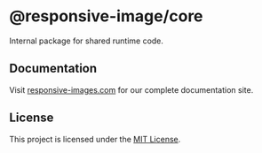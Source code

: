 # @responsive-image/core

Internal package for shared runtime code.

## Documentation

Visit [responsive-images.com](https://responsive-images.com) for our complete documentation site.

## License

This project is licensed under the [MIT License](../../LICENSE.md).
